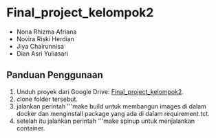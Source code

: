# Final_project_kelompok2
- Nona Rhizma Afriana
- Novira Riski Herdian
- Jiya Chairunnisa
- Dian Asri Yuliasari

## Panduan Penggunaan

1. Unduh proyek dari Google Drive: [Final_project_kelompok2](https://drive.google.com/drive/folders/15L05rBVtLX00fpGqqxq9V7iGVIykMd9P?usp=drive_link).
2. clone folder tersebut.
3. jalankan perintah '''make build untuk membangun images di dalam docker dan menginstall package yang ada di dalam requirement.tct.
4. setelah itu jalankan perintah '''make spinup untuk menjalankan container.

## 




